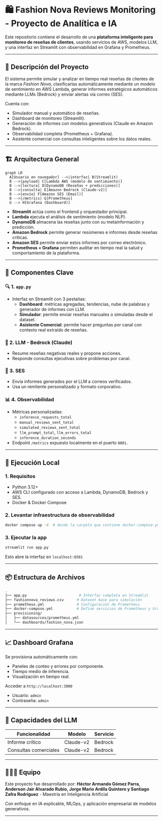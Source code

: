 # 🛍️ Fashion Nova Reviews Monitoring - Proyecto de Analítica e IA

Este repositorio contiene el desarrollo de una **plataforma inteligente para monitoreo de reseñas de clientes**, usando servicios de AWS, modelos LLM, y una interfaz en Streamlit con observabilidad en Grafana y Prometheus.

---

## 🧠 Descripción del Proyecto
El sistema permite simular y analizar en tiempo real reseñas de clientes de la marca *Fashion Nova*, clasificarlas automáticamente mediante un modelo de sentimiento en AWS Lambda, generar informes estratégicos automáticos mediante LLMs (Bedrock) y enviar alertas vía correo (SES).

Cuenta con:
- Simulador manual y automático de reseñas.
- Dashboard de monitoreo (Streamlit).
- Generación de informes con modelos generativos (Claude en Amazon Bedrock).
- Observabilidad completa (Prometheus + Grafana).
- Asistente comercial con consultas inteligentes sobre los datos reales.

---

## 🏗️ Arquitectura General

```mermaid
graph LR
  A[Usuario en navegador] -->|interfaz| B(Streamlit)
  B -->|payload| C[Lambda AWS (modelo de sentimiento)]
  B -->|lectura| D[DynamoDB (Reseñas + predicciones)]
  B -->|consulta| E[Amazon Bedrock (Claude-v2)]
  B -->|envío| F[Amazon SES (Email)]
  B -->|/metrics| G[Prometheus]
  G --> H[Grafana (Dashboard)]
```

- **Streamlit** actúa como el frontend y orquestador principal.
- **Lambda** ejecuta el análisis de sentimiento (modelo NLP).
- **DynamoDB** almacena las reseñas junto con su metainformación y predicción.
- **Amazon Bedrock** permite generar resúmenes e informes desde reseñas críticas.
- **Amazon SES** permite enviar estos informes por correo electrónico.
- **Prometheus + Grafana** permiten auditar en tiempo real la salud y comportamiento de la plataforma.

---

## 🧩 Componentes Clave

### 🔍 1. `app.py`
- Interfaz en Streamlit con 3 pestañas:
  - **Dashboard**: métricas agregadas, tendencias, nube de palabras y generador de informes con LLM.
  - **Simulador**: permite enviar reseñas manuales o simuladas desde el dataset.
  - **Asistente Comercial**: permite hacer preguntas por canal con contexto real extraído de reseñas.

### 🧠 2. LLM - Bedrock (Claude)
- Resume reseñas negativas reales y propone acciones.
- Responde consultas ejecutivas sobre problemas por canal.

### 💌 3. SES
- Envía informes generados por el LLM a correos verificados.
- Usa un remitente personalizado y formato corporativo.

### 📊 4. Observabilidad
- Métricas personalizadas:
  - `inference_requests_total`
  - `manual_reviews_sent_total`
  - `simulated_reviews_sent_total`
  - `llm_prompt_total`, `llm_errors_total`
  - `inference_duration_seconds`
- Endpoint `/metrics` expuesto localmente en el puerto `8001`.

---

## 🚀 Ejecución Local

### 1. Requisitos
- Python 3.12+
- AWS CLI configurado con acceso a Lambda, DynamoDB, Bedrock y SES.
- Docker & Docker Compose

### 2. Levantar infraestructura de observabilidad
```bash
docker compose up -d  # desde la carpeta que contiene docker-compose.yml
```

### 3. Ejecutar la app
```bash
streamlit run app.py
```

Esto abre la interfaz en `localhost:8501`

---

## 📦 Estructura de Archivos

```bash
.
├── app.py                        # Interfaz completa en Streamlit
├── fashionnova_reviews.csv      # Dataset base para simulación
├── prometheus.yml               # Configuración de Prometheus
├── docker-compose.yml           # Define servicios de Prometheus y Grafana
├── provisioning/
│   ├── datasources/prometheus.yml
│   └── dashboards/fashion_nova.json
```

---

## 📈 Dashboard Grafana

Se provisiona automáticamente con:
- Paneles de conteo y errores por componente.
- Tiempo medio de inferencia.
- Visualización en tiempo real.

Acceder a `http://localhost:3000`
- Usuario: `admin`
- Contraseña: `admin`

---

## 🤖 Capacidades del LLM

| Funcionalidad | Modelo | Servicio |
|---------------|--------|----------|
| Informe crítico | Claude-v2 | Bedrock |
| Consultas comerciales | Claude-v2 | Bedrock |

---

## 🧑‍🤝‍🧑 Equipo
Este proyecto fue desarrollado por:
**Héctor Armando Gómez Parra, Anderson Jair Alvarado Rubio, Jorge Mario Ardila Quintero y Santiago Zafra Rodríguez** - Maestría en Inteligencia Artificial

Con enfoque en IA explicable, MLOps, y aplicación empresarial de modelos generativos.

---

